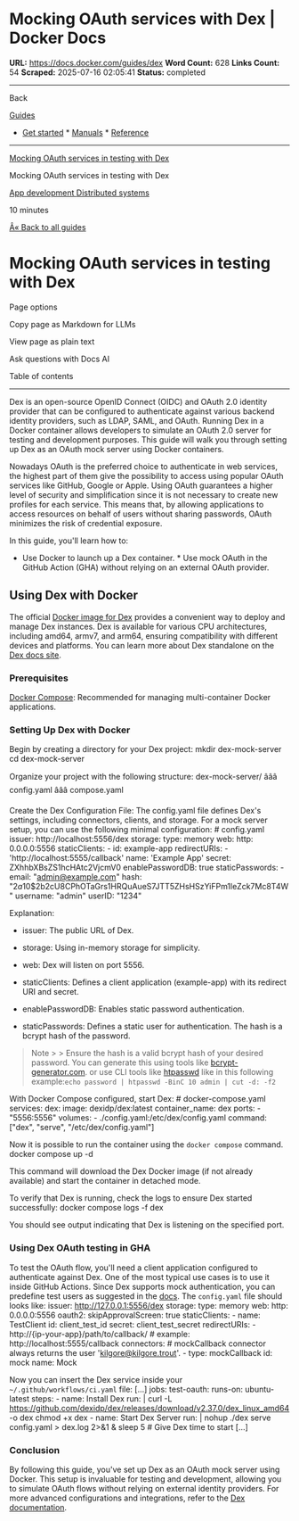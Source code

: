 # Mocking OAuth services with Dex | Docker Docs

**URL:** https://docs.docker.com/guides/dex
**Word Count:** 628
**Links Count:** 54
**Scraped:** 2025-07-16 02:05:41
**Status:** completed

---

Back

[Guides](https://docs.docker.com/guides/)

  * [Get started](https://docs.docker.com/get-started/)   * [Manuals](https://docs.docker.com/manuals/)   * [Reference](https://docs.docker.com/reference/)

* * *

[Mocking OAuth services in testing with Dex](https://docs.docker.com/guides/dex/)

Mocking OAuth services in testing with Dex

[ App development ](https://docs.docker.com/tags/app-dev/)[ Distributed systems](https://docs.docker.com/tags/distributed-systems/)

10 minutes

[Â« Back to all guides](https://docs.docker.com/guides/)

# Mocking OAuth services in testing with Dex

Page options

Copy page as Markdown for LLMs

View page as plain text

Ask questions with Docs AI

Table of contents

* * *

Dex is an open-source OpenID Connect \(OIDC\) and OAuth 2.0 identity provider that can be configured to authenticate against various backend identity providers, such as LDAP, SAML, and OAuth. Running Dex in a Docker container allows developers to simulate an OAuth 2.0 server for testing and development purposes. This guide will walk you through setting up Dex as an OAuth mock server using Docker containers.

Nowadays OAuth is the preferred choice to authenticate in web services, the highest part of them give the possibility to access using popular OAuth services like GitHub, Google or Apple. Using OAuth guarantees a higher level of security and simplification since it is not necessary to create new profiles for each service. This means that, by allowing applications to access resources on behalf of users without sharing passwords, OAuth minimizes the risk of credential exposure.

In this guide, you'll learn how to:

  * Use Docker to launch up a Dex container.   * Use mock OAuth in the GitHub Action \(GHA\) without relying on an external OAuth provider.

## Using Dex with Docker

The official [Docker image for Dex](https://hub.docker.com/r/dexidp/dex/) provides a convenient way to deploy and manage Dex instances. Dex is available for various CPU architectures, including amd64, armv7, and arm64, ensuring compatibility with different devices and platforms. You can learn more about Dex standalone on the [Dex docs site](https://dexidp.io/docs/getting-started/).

### Prerequisites

[Docker Compose](https://docs.docker.com/compose/): Recommended for managing multi-container Docker applications.

### Setting Up Dex with Docker

Begin by creating a directory for your Dex project:               mkdir dex-mock-server     cd dex-mock-server

Organize your project with the following structure:               dex-mock-server/     âââ config.yaml     âââ compose.yaml

Create the Dex Configuration File: The config.yaml file defines Dex's settings, including connectors, clients, and storage. For a mock server setup, you can use the following minimal configuration:               # config.yaml     issuer: http://localhost:5556/dex     storage:       type: memory     web:       http: 0.0.0.0:5556     staticClients:       - id: example-app         redirectURIs:           - 'http://localhost:5555/callback'         name: 'Example App'         secret: ZXhhbXBsZS1hcHAtc2VjcmV0     enablePasswordDB: true     staticPasswords:       - email: "admin@example.com"         hash: "$2a$10$2b2cU8CPhOTaGrs1HRQuAueS7JTT5ZHsHSzYiFPm1leZck7Mc8T4W"         username: "admin"         userID: "1234"

Explanation:

  * issuer: The public URL of Dex.

  * storage: Using in-memory storage for simplicity.

  * web: Dex will listen on port 5556.

  * staticClients: Defines a client application \(example-app\) with its redirect URI and secret.

  * enablePasswordDB: Enables static password authentication.

  * staticPasswords: Defines a static user for authentication. The hash is a bcrypt hash of the password.

> Note >  > Ensure the hash is a valid bcrypt hash of your desired password. You can generate this using tools like [bcrypt-generator.com](https://bcrypt-generator.com/). or use CLI tools like [htpasswd](https://httpd.apache.org/docs/2.4/programs/htpasswd.html) like in this following example:`echo password | htpasswd -BinC 10 admin | cut -d: -f2`

With Docker Compose configured, start Dex:               # docker-compose.yaml          services:       dex:         image: dexidp/dex:latest         container_name: dex         ports:           - "5556:5556"         volumes:           - ./config.yaml:/etc/dex/config.yaml         command: ["dex", "serve", "/etc/dex/config.yaml"]

Now it is possible to run the container using the `docker compose` command.               docker compose up -d

This command will download the Dex Docker image \(if not already available\) and start the container in detached mode.

To verify that Dex is running, check the logs to ensure Dex started successfully:               docker compose logs -f dex

You should see output indicating that Dex is listening on the specified port.

### Using Dex OAuth testing in GHA

To test the OAuth flow, you'll need a client application configured to authenticate against Dex. One of the most typical use cases is to use it inside GitHub Actions. Since Dex supports mock authentication, you can predefine test users as suggested in the [docs](https://dexidp.io/docs). The `config.yaml` file should looks like:               issuer: http://127.0.0.1:5556/dex          storage:       type: memory          web:       http: 0.0.0.0:5556          oauth2:       skipApprovalScreen: true          staticClients:       - name: TestClient         id: client_test_id         secret: client_test_secret         redirectURIs:           - http://{ip-your-app}/path/to/callback/ # example: http://localhost:5555/callback          connectors:     # mockCallback connector always returns the user 'kilgore@kilgore.trout'.     - type: mockCallback       id: mock       name: Mock

Now you can insert the Dex service inside your `~/.github/workflows/ci.yaml` file:               [...]     jobs:       test-oauth:         runs-on: ubuntu-latest         steps:           - name: Install Dex             run: |               curl -L https://github.com/dexidp/dex/releases/download/v2.37.0/dex_linux_amd64 -o dex               chmod +x dex                - name: Start Dex Server             run: |               nohup ./dex serve config.yaml > dex.log 2>&1 &               sleep 5  # Give Dex time to start     [...]

### Conclusion

By following this guide, you've set up Dex as an OAuth mock server using Docker. This setup is invaluable for testing and development, allowing you to simulate OAuth flows without relying on external identity providers. For more advanced configurations and integrations, refer to the [Dex documentation](https://dexidp.io/docs/).